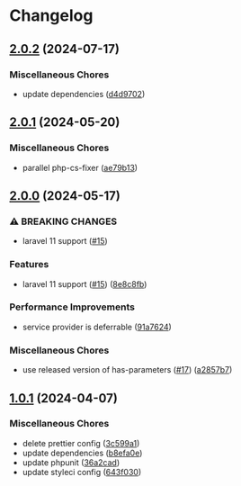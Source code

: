 # Changelog

## [2.0.2](https://github.com/audunru/export-response/compare/v2.0.1...v2.0.2) (2024-07-17)


### Miscellaneous Chores

* update dependencies ([d4d9702](https://github.com/audunru/export-response/commit/d4d97020ac6ed7793df02c199ad40d98b82841e1))

## [2.0.1](https://github.com/audunru/export-response/compare/v2.0.0...v2.0.1) (2024-05-20)


### Miscellaneous Chores

* parallel php-cs-fixer ([ae79b13](https://github.com/audunru/export-response/commit/ae79b1342f67c3708ab4bc7823dce16bb22778ea))

## [2.0.0](https://github.com/audunru/export-response/compare/v1.0.1...v2.0.0) (2024-05-17)


### ⚠ BREAKING CHANGES

* laravel 11 support ([#15](https://github.com/audunru/export-response/issues/15))

### Features

* laravel 11 support ([#15](https://github.com/audunru/export-response/issues/15)) ([8e8c8fb](https://github.com/audunru/export-response/commit/8e8c8fb298ef49439350a97d35fe928a5c94c2a8))


### Performance Improvements

* service provider is deferrable ([91a7624](https://github.com/audunru/export-response/commit/91a76243a1f48a752a3fe11f88728a9e504d6f5e))


### Miscellaneous Chores

* use released version of has-parameters ([#17](https://github.com/audunru/export-response/issues/17)) ([a2857b7](https://github.com/audunru/export-response/commit/a2857b7d4533b33f8464539d27a0b6f17207e260))

## [1.0.1](https://github.com/audunru/export-response/compare/v1.0.0...v1.0.1) (2024-04-07)


### Miscellaneous Chores

* delete prettier config ([3c599a1](https://github.com/audunru/export-response/commit/3c599a1b3c4ca41a7e1a9b095e409bbe640f4e2d))
* update dependencies ([b8efa0e](https://github.com/audunru/export-response/commit/b8efa0e7c84556a1df49f65f081040602b9822b3))
* update phpunit ([36a2cad](https://github.com/audunru/export-response/commit/36a2cad07d4ac056dc28212d71b3622251a90a44))
* update styleci config ([643f030](https://github.com/audunru/export-response/commit/643f030b976bbe721dff512eb33f4b95a7d7c98a))
